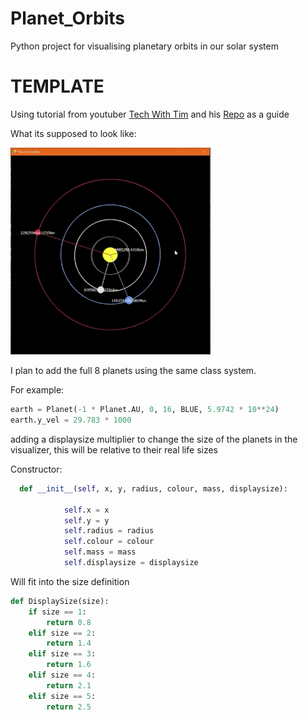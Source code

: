 # Planet_Orbits
Python project for visualising planetary orbits in our solar system

# TEMPLATE
Using tutorial from youtuber [Tech With Tim](https://www.youtube.com/watch?v=WTLPmUHTPqo) 
and his [Repo](https://github.com/techwithtim/Python-Planet-Simulation) as a guide

What its supposed to look like:


<img src="https://github.com/LunarMakksu/Planet_Orbits/blob/main/resources/Screenshot%202022-11-09%20at%2013.55.55.png" width=320, length =300>


I plan to add the full 8 planets using the same class system.

For example:

```python
earth = Planet(-1 * Planet.AU, 0, 16, BLUE, 5.9742 * 10**24)
earth.y_vel = 29.783 * 1000 
```

adding a displaysize multiplier to change the size of the planets in the visualizer, this will be relative to their real life sizes

Constructor:

```python
  def __init__(self, x, y, radius, colour, mass, displaysize):

            self.x = x
            self.y = y
            self.radius = radius
            self.colour = colour
            self.mass = mass
            self.displaysize = displaysize
```

Will fit into the size definition
```python
def DisplaySize(size):
    if size == 1:
        return 0.8
    elif size == 2:
        return 1.4
    elif size == 3:
        return 1.6
    elif size == 4:
        return 2.1
    elif size == 5:
        return 2.5
```
